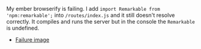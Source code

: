 My ember browserify is failing. I add `import Remarkable from 'npm:remarkable';` into `/routes/index.js` and it still doesn't resolve correctly. It compiles and runs the server but in the console the `Remarkable` is undefined.


* [Failure image](http://puu.sh/pp8Fr/765aca5a74.png)

